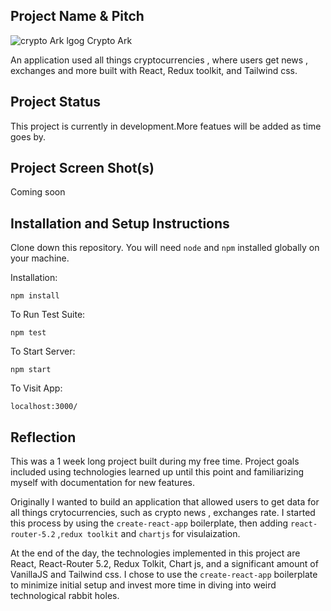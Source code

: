 ## Project Name & Pitch


![crypto Ark lgog](https://res.cloudinary.com/evergreenx/image/upload/v1632614368/crypto_ark_rbdfif.jpg)
Crypto Ark 

An application used all things cryptocurrencies , where users get news , exchanges and more built with React, Redux toolkit, and Tailwind css.

## Project Status

This project is currently in development.More featues will be added as time goes by.


## Project Screen Shot(s)

Coming soon

<!-- #### Example:   

[ PRETEND SCREEN SHOT IS HERE ]

[ PRETEND OTHER SCREEN SHOT IS HERE ] -->

## Installation and Setup Instructions

Clone down this repository. You will need `node` and `npm` installed globally on your machine.  

Installation:

`npm install`  

To Run Test Suite:  

`npm test`  

To Start Server:

`npm start`  

To Visit App:

`localhost:3000/`  

## Reflection
<!-- 
  - What was the context for this project? (ie: was this a side project? was this for Turing? was this for an experiment?)
  - What did you set out to build?
  - Why was this project challenging and therefore a really good learning experience?
  - What were some unexpected obstacles?
  - What tools did you use to implement this project?
      - This might seem obvious because you are IN this codebase, but to all other humans now is the time to talk about why you chose webpack instead of create react app, or D3, or vanilla JS instead of a framework etc. Brag about your choices and justify them here.  

#### Example:   -->

This was a 1 week long project built during my free time. Project goals included using technologies learned up until this point and familiarizing myself with documentation for new features.  

Originally I wanted to build an application that allowed users to get  data for all things crytocurrencies, such as crypto news , exchanges rate. I started this process by using the `create-react-app` boilerplate, then adding `react-router-5.2` ,`redux toolkit` and `chartjs` for visulaization.  

<!-- One of the main challenges I ran into was Authentication. This lead me to spend a few days on a research spike into OAuth, Auth0, and two-factor authentication using Firebase or other third parties. Due to project time constraints, I had to table authentication and focus more on data visualization from parts of the API that weren't restricted to authenticated users. -->

At the end of the day, the technologies implemented in this project are React, React-Router 5.2, Redux Tolkit, Chart js, and a significant amount of VanillaJS and Tailwind css. I chose to use the `create-react-app` boilerplate to minimize initial setup and invest more time in diving into weird technological rabbit holes.